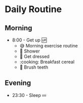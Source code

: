 # Daily Routine

## Morning

* 8:00 - Get up :up:
    * :sweat_smile: Morning exercise routine
    * :shower: Shower
    * :jeans: Get dressed
    * :cooking: Breakfast cereal
    * :tooth: Brush teeth

## Evening

* 23:30 - Sleep :zzz:

